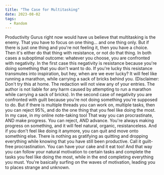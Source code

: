 ```yaml
---
title: "The Case for Multitasking"
date: 2023-08-02
tags:
  - Random
---
```


Productivity Gurus right now would have us believe that multitasking is the enemy. That you have to focus on one thing... and one thing only. But if there is just one thing and you're not feeling it, then you have a choice. Then it's either do that thing with resistance, or not do that thing. In both cases a suboptimal outcome: whatever you choose, you are confronted with negativity. In the first case this negativity is resistance because you're doing something that you don't want to do. If you're lucky this resistance transmutes into inspiration, but hey, when are we ever lucky? It will feel like running a marathon, while carrying a sack of bricks behind you. (Disclaimer: Don't try this at home. The redaction will not view any of your entries. The author is not liable for any harm caused by attempting to run a marathon while carrying a sack of bricks). In the second case of negativity you are confronted with guilt because you're not doing something you're supposed to do. But if there is multiple threads you can work on, multiple tasks, then you can reject 95%, and do the one thing that you feel like doing the most. In my case, in my online note-taking tool That way you can procrastinate, AND make progress. You can reject, AND advance. You're always making progress on something, and it will feel natural, organic, resistanceless. And if you don't feel like doing it anymore, you can quit and move onto something else. There is nothing as gratifying as quitting and dropping everything while knowing that you have still been productive. Call it guilt-free procrastination. You can have your cake and it eat too! And that way you can follow your natural motivation to certain tasks and complete the tasks you feel like doing the most, while in the end completing everything you must. You're basically surfing on the waves of motivation, leading you to places strange and unknown.